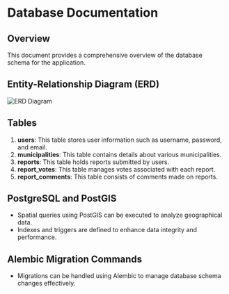 # Database Documentation

## Overview
This document provides a comprehensive overview of the database schema for the application.

## Entity-Relationship Diagram (ERD)
![ERD Diagram](link_to_erd_diagram)

## Tables
1. **users**: This table stores user information such as username, password, and email.
2. **municipalities**: This table contains details about various municipalities.
3. **reports**: This table holds reports submitted by users.
4. **report_votes**: This table manages votes associated with each report.
5. **report_comments**: This table consists of comments made on reports.

## PostgreSQL and PostGIS
- Spatial queries using PostGIS can be executed to analyze geographical data.
- Indexes and triggers are defined to enhance data integrity and performance.

## Alembic Migration Commands
- Migrations can be handled using Alembic to manage database schema changes effectively.